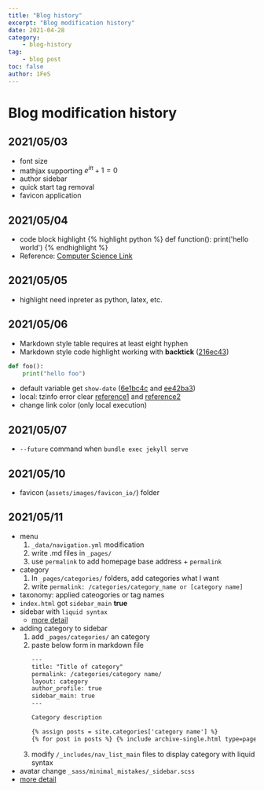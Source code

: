 ```yaml
---
title: "Blog history"
excerpt: "Blog modification history"
date: 2021-04-28
category:
    - blog-history
tag:
    - blog post
toc: false
author: 1FeS
---
```


# Blog modification history
## 2021/05/03
- font size
- mathjax supporting
$e^{i \pi} + 1 = 0$
- author sidebar
- quick start tag removal
- favicon application
  
## 2021/05/04
- code block highlight
{% highlight python %}
def function():
    print('hello world')
{% endhighlight %}
- Reference: [Computer Science Link](https://kjaer.io/notes/)

## 2021/05/05
- highlight need inpreter as python, latex, etc.

## 2021/05/06
- Markdown style table requires at least eight hyphen
- Markdown style code highlight working with **backtick** ([216ec43](bb0ae94b3287132122ee8737a5a0badf790dd6ab))
```python
def foo():
    print("hello foo")
```
- default variable get `show-date` ([6e1bc4c](6e1bc4c1b971dfc6f01e1ee555af5690d47141e8) and [ee42ba3](ee42ba338efc2441b57f2ae80e7ce9aaa24d6bd8))
- local: tzinfo error clear [reference1](https://jennysgap.tistory.com/entry/Github-Pages-04-%ED%83%80%EC%9E%84%EC%A1%B4-%EA%B4%80%EB%A6%AC) and [reference2](https://jekyllrb.com/docs/installation/windows/)
- change link color (only local execution)

## 2021/05/07
- `--future` command when `bundle exec jekyll serve`

## 2021/05/10
- favicon (`assets/images/favicon_io/`) folder

## 2021/05/11
- menu
    1. `_data/navigation.yml` modification
    2. write .md files in `_pages/`
    3. use `permalink` to add homepage base address + `permalink`
- category
    1. In `_pages/categories/` folders, add categories what I want
    2. write `permalink: /categories/category_name or [category name]`
- taxonomy: applied cateogories or tag names
- `index.html` got `sidebar_main` **true**
- sidebar with `liquid syntax` 
    - [more detail](https://shopify.github.io/liquid/)
- adding category to sidebar
    1. add `_pages/categories/` an category
    2. paste below form in markdown file
        ``` html
        ---
        title: "Title of category"
        permalink: /categories/category name/
        layout: category
        author_profile: true
        sidebar_main: true
        ---

        Category description

        {% assign posts = site.categories['category name'] %}
        {% for post in posts %} {% include archive-single.html type=page.entries_layout %} {% endfor %}
        ```
    3. modify `/_includes/nav_list_main` files to display category with liquid syntax
- avatar change `_sass/minimal_mistakes/_sidebar.scss`
- [more detail](https://www.cross-validated.com/Personal-website-with-Minimal-Mistakes-Jekyll-Theme-HOWTO-Part-II/)